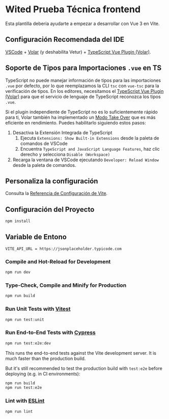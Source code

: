 # Wited Prueba Técnica frontend

Esta plantilla debería ayudarte a empezar a desarrollar con Vue 3 en Vite.

## Configuración Recomendada del IDE

[VSCode](https://code.visualstudio.com/) + [Volar](https://marketplace.visualstudio.com/items?itemName=Vue.volar) (y deshabilita Vetur) + [TypeScript Vue Plugin (Volar)](https://marketplace.visualstudio.com/items?itemName=Vue.vscode-typescript-vue-plugin).

## Soporte de Tipos para Importaciones `.vue` en TS

TypeScript no puede manejar información de tipos para las importaciones `.vue` por defecto, por lo que reemplazamos la CLI `tsc` con `vue-tsc` para la verificación de tipos. En los editores, necesitamos el [TypeScript Vue Plugin (Volar)](https://marketplace.visualstudio.com/items?itemName=Vue.vscode-typescript-vue-plugin) para que el servicio de lenguaje de TypeScript reconozca los tipos `.vue`.

Si el plugin independiente de TypeScript no es lo suficientemente rápido para ti, Volar también ha implementado un [Modo Take Over](https://github.com/johnsoncodehk/volar/discussions/471#discussioncomment-1361669) que es más eficiente en rendimiento. Puedes habilitarlo siguiendo estos pasos:

1. Desactiva la Extensión Integrada de TypeScript
   1) Ejecuta `Extensions: Show Built-in Extensions` desde la paleta de comandos de VSCode
   2) Encuentra `TypeScript and JavaScript Language Features`, haz clic derecho y selecciona `Disable (Workspace)`
2. Recarga la ventana de VSCode ejecutando `Developer: Reload Window` desde la paleta de comandos.

## Personaliza la configuración

Consulta la [Referencia de Configuración de Vite](https://vitejs.dev/config/).

## Configuración del Proyecto

```sh
npm install
```

## Variable de Entono

```.env
VITE_API_URL = https://jsonplaceholder.typicode.com
```

### Compile and Hot-Reload for Development

```sh
npm run dev
```

### Type-Check, Compile and Minify for Production

```sh
npm run build
```

### Run Unit Tests with [Vitest](https://vitest.dev/)

```sh
npm run test:unit
```

### Run End-to-End Tests with [Cypress](https://www.cypress.io/)

```sh
npm run test:e2e:dev
```

This runs the end-to-end tests against the Vite development server.
It is much faster than the production build.

But it's still recommended to test the production build with `test:e2e` before deploying (e.g. in CI environments):

```sh
npm run build
npm run test:e2e
```

### Lint with [ESLint](https://eslint.org/)

```sh
npm run lint
```
